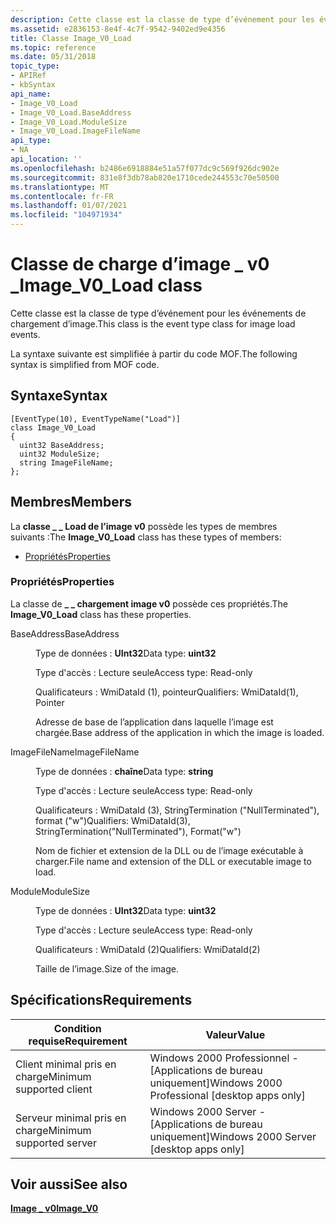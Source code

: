 ```yaml
---
description: Cette classe est la classe de type d’événement pour les événements de chargement d’image. La syntaxe suivante est simplifiée à partir du code MOF.
ms.assetid: e2836153-8e4f-4c7f-9542-9402ed9e4356
title: Classe Image_V0_Load
ms.topic: reference
ms.date: 05/31/2018
topic_type:
- APIRef
- kbSyntax
api_name:
- Image_V0_Load
- Image_V0_Load.BaseAddress
- Image_V0_Load.ModuleSize
- Image_V0_Load.ImageFileName
api_type:
- NA
api_location: ''
ms.openlocfilehash: b2486e6918884e51a57f077dc9c569f926dc902e
ms.sourcegitcommit: 831e8f3db78ab820e1710cede244553c70e50500
ms.translationtype: MT
ms.contentlocale: fr-FR
ms.lasthandoff: 01/07/2021
ms.locfileid: "104971934"
---
```

# <a name="image_v0_load-class"></a><span data-ttu-id="a8ccf-104">Classe de charge d’image \_ v0 \_</span><span class="sxs-lookup"><span data-stu-id="a8ccf-104">Image\_V0\_Load class</span></span>

<span data-ttu-id="a8ccf-105">Cette classe est la classe de type d’événement pour les événements de chargement d’image.</span><span class="sxs-lookup"><span data-stu-id="a8ccf-105">This class is the event type class for image load events.</span></span>

<span data-ttu-id="a8ccf-106">La syntaxe suivante est simplifiée à partir du code MOF.</span><span class="sxs-lookup"><span data-stu-id="a8ccf-106">The following syntax is simplified from MOF code.</span></span>

## <a name="syntax"></a><span data-ttu-id="a8ccf-107">Syntaxe</span><span class="sxs-lookup"><span data-stu-id="a8ccf-107">Syntax</span></span>

``` syntax
[EventType(10), EventTypeName("Load")]
class Image_V0_Load
{
  uint32 BaseAddress;
  uint32 ModuleSize;
  string ImageFileName;
};
```

## <a name="members"></a><span data-ttu-id="a8ccf-108">Membres</span><span class="sxs-lookup"><span data-stu-id="a8ccf-108">Members</span></span>

<span data-ttu-id="a8ccf-109">La **classe \_ \_ Load de l’image v0** possède les types de membres suivants :</span><span class="sxs-lookup"><span data-stu-id="a8ccf-109">The **Image\_V0\_Load** class has these types of members:</span></span>

-   [<span data-ttu-id="a8ccf-110">Propriétés</span><span class="sxs-lookup"><span data-stu-id="a8ccf-110">Properties</span></span>](#properties)

### <a name="properties"></a><span data-ttu-id="a8ccf-111">Propriétés</span><span class="sxs-lookup"><span data-stu-id="a8ccf-111">Properties</span></span>

<span data-ttu-id="a8ccf-112">La classe de **\_ \_ chargement image v0** possède ces propriétés.</span><span class="sxs-lookup"><span data-stu-id="a8ccf-112">The **Image\_V0\_Load** class has these properties.</span></span>

<dl> <dt>

<span data-ttu-id="a8ccf-113">BaseAddress</span><span class="sxs-lookup"><span data-stu-id="a8ccf-113">BaseAddress</span></span>
</dt> <dd> <dl> <dt>

<span data-ttu-id="a8ccf-114">Type de données : **UInt32**</span><span class="sxs-lookup"><span data-stu-id="a8ccf-114">Data type: **uint32**</span></span>
</dt> <dt>

<span data-ttu-id="a8ccf-115">Type d'accès : Lecture seule</span><span class="sxs-lookup"><span data-stu-id="a8ccf-115">Access type: Read-only</span></span>
</dt> <dt>

<span data-ttu-id="a8ccf-116">Qualificateurs : WmiDataId (1), pointeur</span><span class="sxs-lookup"><span data-stu-id="a8ccf-116">Qualifiers: WmiDataId(1), Pointer</span></span>
</dt> </dl>

<span data-ttu-id="a8ccf-117">Adresse de base de l’application dans laquelle l’image est chargée.</span><span class="sxs-lookup"><span data-stu-id="a8ccf-117">Base address of the application in which the image is loaded.</span></span>

</dd> <dt>

<span data-ttu-id="a8ccf-118">ImageFileName</span><span class="sxs-lookup"><span data-stu-id="a8ccf-118">ImageFileName</span></span>
</dt> <dd> <dl> <dt>

<span data-ttu-id="a8ccf-119">Type de données : **chaîne**</span><span class="sxs-lookup"><span data-stu-id="a8ccf-119">Data type: **string**</span></span>
</dt> <dt>

<span data-ttu-id="a8ccf-120">Type d'accès : Lecture seule</span><span class="sxs-lookup"><span data-stu-id="a8ccf-120">Access type: Read-only</span></span>
</dt> <dt>

<span data-ttu-id="a8ccf-121">Qualificateurs : WmiDataId (3), StringTermination ("NullTerminated"), format ("w")</span><span class="sxs-lookup"><span data-stu-id="a8ccf-121">Qualifiers: WmiDataId(3), StringTermination("NullTerminated"), Format("w")</span></span>
</dt> </dl>

<span data-ttu-id="a8ccf-122">Nom de fichier et extension de la DLL ou de l’image exécutable à charger.</span><span class="sxs-lookup"><span data-stu-id="a8ccf-122">File name and extension of the DLL or executable image to load.</span></span>

</dd> <dt>

<span data-ttu-id="a8ccf-123">Module</span><span class="sxs-lookup"><span data-stu-id="a8ccf-123">ModuleSize</span></span>
</dt> <dd> <dl> <dt>

<span data-ttu-id="a8ccf-124">Type de données : **UInt32**</span><span class="sxs-lookup"><span data-stu-id="a8ccf-124">Data type: **uint32**</span></span>
</dt> <dt>

<span data-ttu-id="a8ccf-125">Type d'accès : Lecture seule</span><span class="sxs-lookup"><span data-stu-id="a8ccf-125">Access type: Read-only</span></span>
</dt> <dt>

<span data-ttu-id="a8ccf-126">Qualificateurs : WmiDataId (2)</span><span class="sxs-lookup"><span data-stu-id="a8ccf-126">Qualifiers: WmiDataId(2)</span></span>
</dt> </dl>

<span data-ttu-id="a8ccf-127">Taille de l’image.</span><span class="sxs-lookup"><span data-stu-id="a8ccf-127">Size of the image.</span></span>

</dd> </dl>

## <a name="requirements"></a><span data-ttu-id="a8ccf-128">Spécifications</span><span class="sxs-lookup"><span data-stu-id="a8ccf-128">Requirements</span></span>



| <span data-ttu-id="a8ccf-129">Condition requise</span><span class="sxs-lookup"><span data-stu-id="a8ccf-129">Requirement</span></span> | <span data-ttu-id="a8ccf-130">Valeur</span><span class="sxs-lookup"><span data-stu-id="a8ccf-130">Value</span></span> |
|-------------------------------------|------------------------------------------------------------|
| <span data-ttu-id="a8ccf-131">Client minimal pris en charge</span><span class="sxs-lookup"><span data-stu-id="a8ccf-131">Minimum supported client</span></span><br/> | <span data-ttu-id="a8ccf-132">Windows 2000 Professionnel - \[Applications de bureau uniquement\]</span><span class="sxs-lookup"><span data-stu-id="a8ccf-132">Windows 2000 Professional \[desktop apps only\]</span></span><br/> |
| <span data-ttu-id="a8ccf-133">Serveur minimal pris en charge</span><span class="sxs-lookup"><span data-stu-id="a8ccf-133">Minimum supported server</span></span><br/> | <span data-ttu-id="a8ccf-134">Windows 2000 Server - \[Applications de bureau uniquement\]</span><span class="sxs-lookup"><span data-stu-id="a8ccf-134">Windows 2000 Server \[desktop apps only\]</span></span><br/>       |



## <a name="see-also"></a><span data-ttu-id="a8ccf-135">Voir aussi</span><span class="sxs-lookup"><span data-stu-id="a8ccf-135">See also</span></span>

<dl> <dt>

[<span data-ttu-id="a8ccf-136">**Image \_ v0**</span><span class="sxs-lookup"><span data-stu-id="a8ccf-136">**Image\_V0**</span></span>](image-v0.md)
</dt> </dl>

 

 




